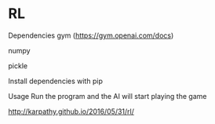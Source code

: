# RL

Dependencies
gym (https://gym.openai.com/docs)

numpy

pickle

Install dependencies with pip

Usage
Run the program and the AI will start playing the game


http://karpathy.github.io/2016/05/31/rl/
